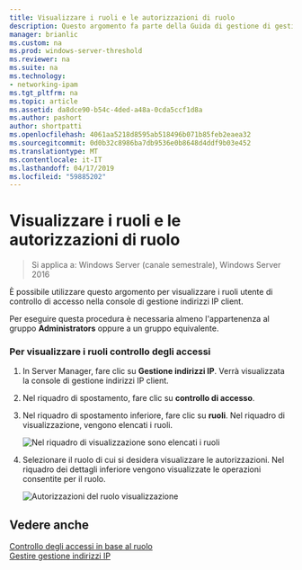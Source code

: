 ```yaml
---
title: Visualizzare i ruoli e le autorizzazioni di ruolo
description: Questo argomento fa parte della Guida di gestione di gestione indirizzi IP (IPAM) in Windows Server 2016.
manager: brianlic
ms.custom: na
ms.prod: windows-server-threshold
ms.reviewer: na
ms.suite: na
ms.technology:
- networking-ipam
ms.tgt_pltfrm: na
ms.topic: article
ms.assetid: da8dce90-b54c-4ded-a48a-0cda5ccf1d8a
ms.author: pashort
author: shortpatti
ms.openlocfilehash: 4061aa5218d8595ab518496b071b85feb2eaea32
ms.sourcegitcommit: 0d0b32c8986ba7db9536e0b8648d4ddf9b03e452
ms.translationtype: MT
ms.contentlocale: it-IT
ms.lasthandoff: 04/17/2019
ms.locfileid: "59885202"
---
```

# <a name="view-roles-and-role-permissions"></a>Visualizzare i ruoli e le autorizzazioni di ruolo

>Si applica a: Windows Server (canale semestrale), Windows Server 2016

È possibile utilizzare questo argomento per visualizzare i ruoli utente di controllo di accesso nella console di gestione indirizzi IP client.  
  
Per eseguire questa procedura è necessaria almeno l'appartenenza al gruppo **Administrators** oppure a un gruppo equivalente.  
  
### <a name="to-view-access-control-roles"></a>Per visualizzare i ruoli controllo degli accessi  
  
1.  In Server Manager, fare clic su  **Gestione indirizzi IP**. Verrà visualizzata la console di gestione indirizzi IP client.  
  
2.  Nel riquadro di spostamento, fare clic su **controllo di accesso**.  
  
3.  Nel riquadro di spostamento inferiore, fare clic su **ruoli**. Nel riquadro di visualizzazione, vengono elencati i ruoli.  
  
    ![Nel riquadro di visualizzazione sono elencati i ruoli](../../media/View-Roles-and-Role-Permissions/ipam_ViewRoles_01.jpg)  
  
4.  Selezionare il ruolo di cui si desidera visualizzare le autorizzazioni. Nel riquadro dei dettagli inferiore vengono visualizzate le operazioni consentite per il ruolo.  
  
    ![Autorizzazioni del ruolo visualizzazione](../../media/View-Roles-and-Role-Permissions/ipam_ViewRoles_02.jpg)  
  
## <a name="see-also"></a>Vedere anche  
[Controllo degli accessi in base al ruolo](Role-based-Access-Control.md)  
[Gestire gestione indirizzi IP](Manage-IPAM.md)  
  


